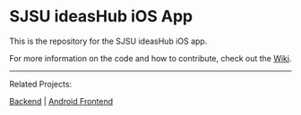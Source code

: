 # SJSU ideasHub iOS App

This is the repository for the SJSU ideasHub iOS app.

For more information on the code and how to contribute, check out the [Wiki](https://github.com/dereklopes/SJSUideasHub-iOS/wiki).

---------------------------------------------------------------------------------------------------------------

Related Projects:

[Backend](https://github.com/dereklopes/SJSUideasHub-Backend) | [Android Frontend](https://github.com/jennifernghi/SVCE)

